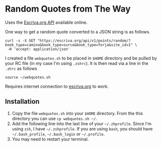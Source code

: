 # Random Quotes from The Way

Uses the [Escriva.org API](https://escriva.org/api/v1/) available online.

One way to get a random quote converted to a JSON string is as follows.
```
curl -s -X GET "https://escriva.org/api/v1/points/random/?book_type=camino&book_type=surco&book_type=forja&site_id=1" \
 -H 'accept: application/json' 
```

I created a file
`webquotes.sh`
to be placed in `$HOME` directory and be pulled by your RC file (in my case I'm using `.zshrc`).
It is then read via a line in the `.zhrc` as follows
```
source ~/webquotes.sh
```

Requires internet connection to [escriva.org](https://escriva.org/en/) to work.

## Installation

1. Copy the file `webquotes.sh` into your `$HOME` directory.
    From the this directory you can use `cp webquotes.sh ~/`.
2. Add the following line into the last line of your `~/.zhprofile`.
    Since I'm using `zsh`, I have `~/.zshprofile`.
    If you are using `bash`, you should have `~/.bash_profile`, `~/.bash_login` or `~/.profile`.
3. You may need to restart your terminal.

